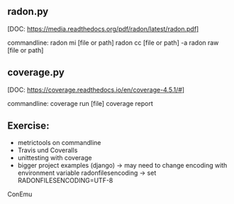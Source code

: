 ## radon.py 
[DOC: https://media.readthedocs.org/pdf/radon/latest/radon.pdf]

commandline:
radon mi [file or path]
radon cc [file or path] -a
radon raw [file or path] 

## coverage.py 
[DOC: https://coverage.readthedocs.io/en/coverage-4.5.1/#]

commandline:
coverage run [file]
coverage report 


## Exercise:
- metrictools on commandline
- Travis und Coveralls 
- unittesting with coverage
- bigger project examples (django) 
-> may need to change encoding with environment variable radonfilesencoding
-> set RADONFILESENCODING=UTF-8

ConEmu
